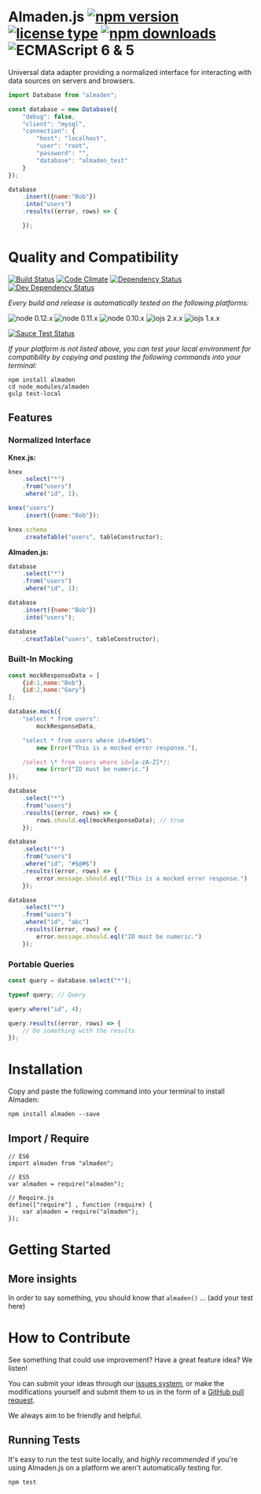 # Almaden.js [![npm version](https://img.shields.io/npm/v/almaden.svg)](https://www.npmjs.com/package/almaden) [![license type](https://img.shields.io/npm/l/almaden.svg)](https://github.com/FreeAllMedia/almaden.git/blob/master/LICENSE) [![npm downloads](https://img.shields.io/npm/dm/almaden.svg)](https://www.npmjs.com/package/almaden) ![ECMAScript 6 & 5](https://img.shields.io/badge/ECMAScript-6%20/%205-red.svg)

Universal data adapter providing a normalized interface for interacting with data sources on servers and browsers.

<!-- When used on a server, Almaden.js is powered by `knex.js`, a rock-solid database adapter with many client types such as `mysql`, `sqlite`, `postgres`, `oracle`, and more.

When used in the browser, Almaden.js uses the exact same interface to call remote APIs, just as though the APIs were a database on the server.

**Server Example:** -->

```javascript
import Database from "almaden";

const database = new Database({
	"debug": false,
	"client": "mysql",
	"connection": {
		"host": "localhost",
		"user": "root",
		"password": "",
		"database": "almaden_test"
	}
});

database
	.insert({name:"Bob"})
	.into("users")
	.results((error, rows) => {

	});
```

<!-- **Browser Example:**

```javascript
import Database from "almaden";

const database = new Database({
	"debug": false,
	"client": "json-api",
	"connection": {
		"host": "https://api.freeallmedia.com/",
		"authentication": {
				"path": "client",
				"method": "GET",
				"headers": {
					"Api-Key": "Your API Key Here"
				},
				"tokenName": "clientAccessToken"
		}
	}
});

database
	.select("*")
	.from("users")
	.where("id", 1)
	.results((error, rows) => {
		// Remotely called `GET https://api.freeallmedia.com/client`
		// Remotely called `GET https://api.freeallmedia.com/users/1`
	});
``` -->

# Quality and Compatibility

[![Build Status](https://travis-ci.org/FreeAllMedia/almaden.png?branch=master)](https://travis-ci.org/FreeAllMedia/almaden) [![Code Climate](https://codeclimate.com/github/FreeAllMedia/almaden/badges/gpa.svg)](https://codeclimate.com/github/FreeAllMedia/almaden) [![Dependency Status](https://david-dm.org/FreeAllMedia/almaden.png?theme=shields.io)](https://david-dm.org/FreeAllMedia/almaden?theme=shields.io) [![Dev Dependency Status](https://david-dm.org/FreeAllMedia/almaden/dev-status.svg)](https://david-dm.org/FreeAllMedia/almaden?theme=shields.io#info=devDependencies)

*Every build and release is automatically tested on the following platforms:*

![node 0.12.x](https://img.shields.io/badge/node-0.12.x-brightgreen.svg) ![node 0.11.x](https://img.shields.io/badge/node-0.11.x-brightgreen.svg) ![node 0.10.x](https://img.shields.io/badge/node-0.10.x-brightgreen.svg)
![iojs 2.x.x](https://img.shields.io/badge/iojs-2.x.x-brightgreen.svg) ![iojs 1.x.x](https://img.shields.io/badge/iojs-1.x.x-brightgreen.svg)


[![Sauce Test Status](https://saucelabs.com/browser-matrix/almaden.svg)](https://saucelabs.com/u/almaden)


*If your platform is not listed above, you can test your local environment for compatibility by copying and pasting the following commands into your terminal:*

```
npm install almaden
cd node_modules/almaden
gulp test-local
```

## Features

### Normalized Interface

**Knex.js:**

``` javascript
knex
	.select("*")
	.from("users")
	.where("id", 1);

knex("users")
	.insert({name:"Bob"});

knex.schema
	.createTable("users", tableConstructor);
```

**Almaden.js:**

```javascript
database
	.select("*")
	.from("users")
	.where("id", 1);

database
	.insert({name:"Bob"})
	.into("users");

database
	.creatTable("users", tableConstructor);
```

### Built-In Mocking

``` javascript
const mockResponseData = [
	{id:1,name:"Bob"},
	{id:2,name:"Gary"}
];

database.mock({
	"select * from users":
		mockResponseData,

	"select * from users where id=#$@#$":
		new Error("This is a mocked error response."),

	/select \* from users where id=[a-zA-Z]*/:
		new Error("ID must be numeric.")
});

database
	.select("*")
	.from("users")
	.results((error, rows) => {
		rows.should.eql(mockResponseData); // true
	});

database
	.select("*")
	.from("users")
	.where("id", "#$@#$")
	.results((error, rows) => {
		error.message.should.eql("This is a mocked error response.")
	});

database
	.select("*")
	.from("users")
	.where("id", "abc")
	.results((error, rows) => {
		error.message.should.eql("ID must be numeric.")
	});
```

### Portable Queries

```javascript
const query = database.select("*");

typeof query; // Query

query.where("id", 4);

query.results((error, rows) => {
	// Do something with the results
});
```

# Installation

Copy and paste the following command into your terminal to install Almaden:

```
npm install almaden --save
```

## Import / Require

```
// ES6
import almaden from "almaden";
```

```
// ES5
var almaden = require("almaden");
```

```
// Require.js
define(["require"] , function (require) {
    var almaden = require("almaden");
});
```

# Getting Started

## More insights

In order to say something, you should know that `almaden()` ... (add your test here)

# How to Contribute

See something that could use improvement? Have a great feature idea? We listen!

You can submit your ideas through our [issues system](https://github.com/FreeAllMedia/almaden/issues), or make the modifications yourself and submit them to us in the form of a [GitHub pull request](https://help.github.com/articles/using-pull-requests/).

We always aim to be friendly and helpful.

## Running Tests

It's easy to run the test suite locally, and *highly recommended* if you're using Almaden.js on a platform we aren't automatically testing for.

```
npm test
```
